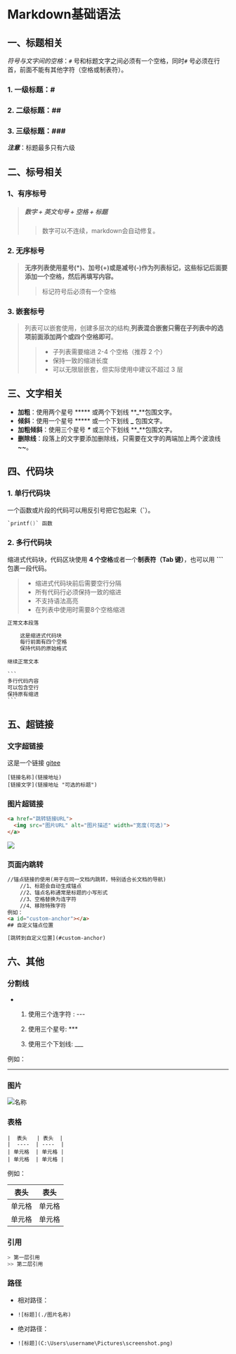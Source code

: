 # Markdown基础语法

## 一、标题相关

*符号与文字间的空格*：`#` 号和标题文字之间必须有一个空格，同时`#` 号必须在行首，前面不能有其他字符（空格或制表符）。

### 1. 一级标题：#

### 2. 二级标题：##

### 3. 三级标题：### 

***注意***：标题最多只有六级

## 二、标号相关

### 1、有序标号

> ##### 数字 + 英文句号 + 空格 + 标题
>
> > 数字可以不连续，markdown会自动修复。

### 2. 无序标号

> **无序列表使用星号(*)、加号(+)或是减号(-)作为列表标记，这些标记后面要添加一个空格，然后再填写内容。**
>
> > 标记符号后必须有一个空格

### 3. 嵌套标号

> 列表可以嵌套使用，创建多层次的结构,**列表混合嵌套只需在子列表中的选项前面添加两个或四个空格即可**。
>
> > - 子列表需要缩进 2-4 个空格（推荐 2 个）
> > - 保持一致的缩进长度
> > - 可以无限层嵌套，但实际使用中建议不超过 3 层

## 三、文字相关

* **加粗**：使用两个星号 ***** 或两个下划线 **_**包围文字。
* **倾斜**：使用一个星号 ***** 或一个下划线 **_** 包围文字。
* **加粗倾斜**：使用三个星号 ***\**** 或三个下划线 **_**包围文字。
* **删除线**：段落上的文字要添加删除线，只需要在文字的两端加上两个波浪线 **~~**。

## 四、代码块

### 1. 单行代码块

一个函数或片段的代码可以用反引号把它包起来（**`**）。

~~~c
`printf()` 函数
~~~

### 2. 多行代码块

缩进式代码块，代码区块使用 **4 个空格**或者一个**制表符（Tab 键）**，也可以用 **```** 包裹一段代码。

> * 缩进式代码块前后需要空行分隔
> * 所有代码行必须保持一致的缩进
> * 不支持语法高亮
> * 在列表中使用时需要8个空格缩进

~~~c++
正常文本段落

    这是缩进式代码块
    每行前面有四个空格
    保持代码的原始格式
    
继续正常文本
~~~

~~~c
```
多行代码内容
可以包含空行
保持原有缩进
```
~~~

## 五、超链接

### **文字超链接**

这是一个链接 [gitee](https://gitee.com/E__cho)

~~~
[链接名称](链接地址)
[链接文字](链接地址 "可选的标题")
~~~

### **图片超链接**

~~~html
<a href="跳转链接URL">
  <img src="图片URL" alt="图片描述" width="宽度(可选)">
</a>
~~~

<img src="https://mobile-img-baofun.zhhainiao.com/fs/mobile/live/f945229d0bac58c0d3c7164cff250a67_preview_mid.jpg">

### **页面内跳转**

~~~html
//锚点链接的使用(用于在同一文档内跳转，特别适合长文档的导航)
	//1、标题会自动生成锚点
	//2、锚点名称通常是标题的小写形式
	//3、空格替换为连字符
	//4、移除特殊字符
例如：
<a id="custom-anchor"></a>
## 自定义锚点位置

[跳转到自定义位置](#custom-anchor)
~~~

## 六、其他

### **分割线**

* 1. 使用三个连字符 :   ---

  1. 使用三个星号: *** 
  2. 使用三个下划线: ___

例如：

***



### **图片**

 ![名称]()

### **表格**

~~~
|  表头   | 表头  |
|  ----  | ----  |
| 单元格  | 单元格 |
| 单元格  | 单元格 |
~~~

例如：

| 表头   | 表头   |
| ------ | ------ |
| 单元格 | 单元格 |
| 单元格 | 单元格 |

### **引用**

~~~c
> 第一层引用
>> 第二层引用
~~~

### **路径**

* 相对路径：

* ~~~
  ![标题](./图片名称)
  ~~~

* 绝对路径：

* ~~~
  ![标题](C:\Users\username\Pictures\screenshot.png)
  ~~~
